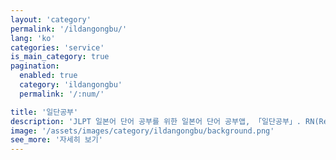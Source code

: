 ```yaml
---
layout: 'category'
permalink: '/ildangongbu/'
lang: 'ko'
categories: 'service'
is_main_category: true
pagination:
  enabled: true
  category: 'ildangongbu'
  permalink: '/:num/'

title: '일단공부'
description: 'JLPT 일본어 단어 공부를 위한 일본어 단어 공부앱, 「일단공부」. RN(React Native)로 앱을 개발하면서 있었던 일을 정리하였습니다.'
image: '/assets/images/category/ildangongbu/background.png'
see_more: '자세히 보기'
---
```

